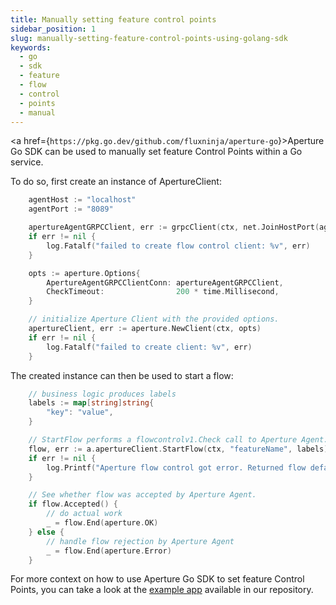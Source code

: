 ```yaml
---
title: Manually setting feature control points
sidebar_position: 1
slug: manually-setting-feature-control-points-using-golang-sdk
keywords:
  - go
  - sdk
  - feature
  - flow
  - control
  - points
  - manual
---
```


<a href={`https://pkg.go.dev/github.com/fluxninja/aperture-go`}>Aperture Go
SDK</a> can be used to manually set feature Control Points within a Go service.

To do so, first create an instance of ApertureClient:

```go
	agentHost := "localhost"
	agentPort := "8089"

	apertureAgentGRPCClient, err := grpcClient(ctx, net.JoinHostPort(agentHost, agentPort))
	if err != nil {
		log.Fatalf("failed to create flow control client: %v", err)
	}

	opts := aperture.Options{
		ApertureAgentGRPCClientConn: apertureAgentGRPCClient,
		CheckTimeout:                200 * time.Millisecond,
	}

	// initialize Aperture Client with the provided options.
	apertureClient, err := aperture.NewClient(ctx, opts)
	if err != nil {
		log.Fatalf("failed to create client: %v", err)
	}
```

The created instance can then be used to start a flow:

```go
    // business logic produces labels
    labels := map[string]string{
        "key": "value",
    }

    // StartFlow performs a flowcontrolv1.Check call to Aperture Agent. It returns a Flow and an error if any.
    flow, err := a.apertureClient.StartFlow(ctx, "featureName", labels)
    if err != nil {
        log.Printf("Aperture flow control got error. Returned flow defaults to Allowed. flow.Accepted(): %t", flow.Accepted())
    }

    // See whether flow was accepted by Aperture Agent.
    if flow.Accepted() {
        // do actual work
        _ = flow.End(aperture.OK)
    } else {
        // handle flow rejection by Aperture Agent
        _ = flow.End(aperture.Error)
    }
```

For more context on how to use Aperture Go SDK to set feature Control Points,
you can take a look at the [example app][example] available in our repository.

[example]: https://github.com/fluxninja/aperture-go/tree/v1.0.0/example
